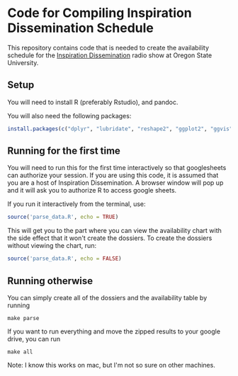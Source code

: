 # Code for Compiling Inspiration Dissemination Schedule

This repository contains code that is needed to create the availability schedule
for the [Inspiration Dissemination](http://blogs.oregonstate.edu/inspiration) 
radio show at Oregon State University. 

## Setup

You will need to install R (preferably Rstudio), and pandoc.

You will also need the following packages:

```r
install.packages(c("dplyr", "lubridate", "reshape2", "ggplot2", "ggvis", "googlesheets"))
```

## Running for the first time

You will need to run this for the first time interactively so that googlesheets 
can authorize your session. If you are using this code, it is assumed that you 
are a host of Inspiration Dissemination. A browser window will pop up and it
will ask you to authorize R to access google sheets.

If you run it interactively from the terminal, use:

```r
source('parse_data.R', echo = TRUE)
```

This will get you to the part where you can view the availability chart with
the side effect that it won't create the dossiers. To create the dossiers 
without viewing the chart, run:


```r
source('parse_data.R', echo = FALSE)
```

## Running otherwise

You can simply create all of the dossiers and the availability table by running

```
make parse
```

If you want to run everything and move the zipped results to your google drive,
you can run

```
make all
```

Note: I know this works on mac, but I'm not so sure on other machines.
